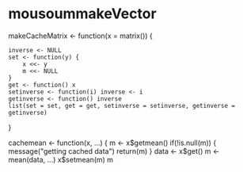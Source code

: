 # mousoummakeVector 
makeCacheMatrix <- function(x = matrix()) {

	inverse <- NULL
	set <- function(y) {
		x <<- y
		m <<- NULL
	}
	get <- function() x
	setinverse <- function(i) inverse <- i
	getinverse <- function() inverse
	list(set = set, get = get, setinverse = setinverse, getinverse = getinverse)
}




cachemean <- function(x, ...) {
        m <- x$getmean()
        if(!is.null(m)) {
                message("getting cached data")
                return(m)
        }
        data <- x$get()
        m <- mean(data, ...)
        x$setmean(m)
        m
